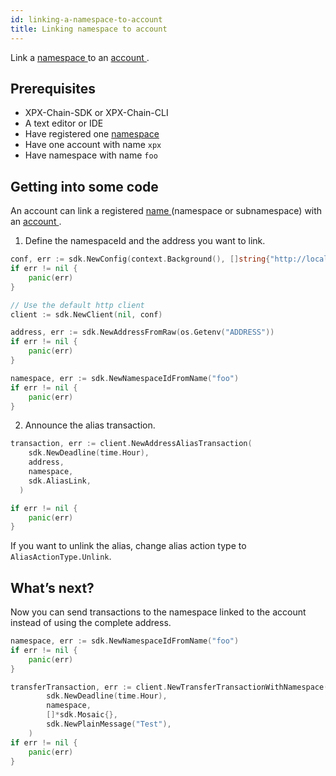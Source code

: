 ```yaml
---
id: linking-a-namespace-to-account
title: Linking namespace to account
---
```


Link a [ namespace ](../../built-in-features/namespace.md) to an [ account ](../../built-in-features/account.md).

## Prerequisites

- XPX-Chain-SDK or XPX-Chain-CLI
- A text editor or IDE
- Have registered one [ namespace ](../../built-in-features/namespace.md)
- Have one account with name `xpx`
- Have namespace with name `foo`

## Getting into some code

An account can link a registered [ name ](../../built-in-features/namespace.md) (namespace or subnamespace) with an [ account ](../../built-in-features/account.md).

1. Define the namespaceId and the address you want to link.

<!--DOCUSAURUS_CODE_TABS-->
<!--Golang-->
```go
conf, err := sdk.NewConfig(context.Background(), []string{"http://localhost:3000"})
if err != nil {
    panic(err)
}

// Use the default http client
client := sdk.NewClient(nil, conf)

address, err := sdk.NewAddressFromRaw(os.Getenv("ADDRESS"))
if err != nil {
    panic(err)
}

namespace, err := sdk.NewNamespaceIdFromName("foo")
if err != nil {
    panic(err)
}
```
<!--END_DOCUSAURUS_CODE_TABS-->

2. Announce the alias transaction.

<!--DOCUSAURUS_CODE_TABS-->
<!--Golang-->
```go
transaction, err := client.NewAddressAliasTransaction(
    sdk.NewDeadline(time.Hour),
    address,
    namespace,
    sdk.AliasLink,
  )

if err != nil {
    panic(err)
}
```
<!--END_DOCUSAURUS_CODE_TABS-->

If you want to unlink the alias, change alias action type to` AliasActionType.Unlink`.

## What’s next?

Now you can send transactions to the namespace linked to the account instead of using the complete address.

<!--DOCUSAURUS_CODE_TABS-->
<!--Golang-->
```go
namespace, err := sdk.NewNamespaceIdFromName("foo")
if err != nil {
    panic(err)
}

transferTransaction, err := client.NewTransferTransactionWithNamespace(
        sdk.NewDeadline(time.Hour),
        namespace,
        []*sdk.Mosaic{},
        sdk.NewPlainMessage("Test"),
    )
if err != nil {
    panic(err)
}
```
<!--END_DOCUSAURUS_CODE_TABS-->

